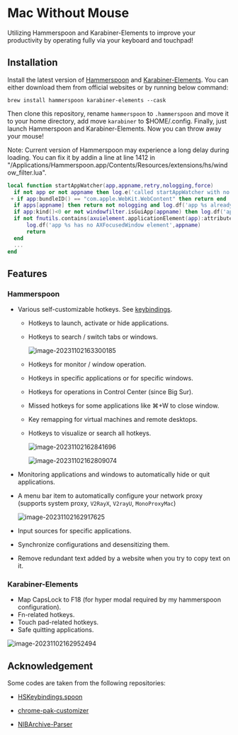 # Mac Without Mouse

Utilizing Hammerspoon and Karabiner-Elements to improve your productivity by operating fully via your keyboard and touchpad!

## Installation

Install the latest version of [Hammerspoon](https://www.hammerspoon.org/) and [Karabiner-Elements](https://karabiner-elements.pqrs.org/). You can either download them from official websites or by running below command:

```shell
brew install hammerspoon karabiner-elements --cask
```

Then clone this repository, rename `hammerspoon` to `.hammerspoon` and move it to your home directory, add  move `karabiner` to $HOME/.config. Finally, just launch Hammerspoon and Karabiner-Elements. Now you can throw away your mouse!

Note: Current version of Hammerspoon may experience a long delay during loading. You can fix it by addin a line at line 1412 in "/Applications/Hammerspoon.app/Contents/Resources/extensions/hs/window_filter.lua".

```lua
local function startAppWatcher(app,appname,retry,nologging,force)
  if not app or not appname then log.e('called startAppWatcher with no app') return end
 + if app:bundleID() == "com.apple.WebKit.WebContent" then return end
  if apps[appname] then return not nologging and log.df('app %s already registered',appname) end
  if app:kind()<0 or not windowfilter.isGuiApp(appname) then log.df('app %s has no GUI',appname) return end
  if not fnutils.contains(axuielement.applicationElement(app):attributeNames() or {}, "AXFocusedWindow") then
      log.df('app %s has no AXFocusedWindow element',appname)
      return
  end
  ...
end
```

## Features

### Hammerspoon

- Various self-customizable hotkeys. See [keybindings](./hammerspoon/config/keybindings.json).

  - Hotkeys to launch, activate or hide applications.

  - Hotkeys to search / switch tabs or windows.

    ![image-20231102163300185](./assets/switch-tabs.png)

  - Hotkeys for monitor / window operation.

  - Hotkeys in specific applications or for specific windows.

  - Hotkeys for operations in Control Center (since Big Sur).

  - Missed hotkeys for some applications like ⌘+W to close window.

  - Key remapping for virtual machines and remote desktops.

  - Hotkeys to visualize or search all hotkeys.

    ![image-20231102162841696](./assets/show-keybindings.png)

    ![image-20231102162809074](./assets/search-keybindings.png)

- Monitoring applications and windows to automatically hide or quit applications.

- A menu bar item to automatically configure your network proxy (supports system proxy, `V2RayX`, `V2rayU`, `MonoProxyMac`)

  ![image-20231102162917625](./assets/proxymenu.png)

- Input sources for specific applications.

- Synchronize configurations and desensitizing them.

- Remove redundant text added by a website when you try to copy text on it.

### Karabiner-Elements

- Map CapsLock to F18 (for hyper modal required by my hammerspoon configuration).
- Fn-related hotkeys.
- Touch pad-related hotkeys.
- Safe quitting applications.

![image-20231102162952494](./assets/karabiner-complex.png)

## Acknowledgement

Some codes are taken from the following repositories:

- [HSKeybindings.spoon](https://github.com/Hammerspoon/Spoons/tree/master/Source/HSKeybindings.spoon)

- [chrome-pak-customizer](https://github.com/myfreeer/chrome-pak-customizer)

- [NIBArchive-Parser](https://github.com/MatrixEditor/nibarchive)

